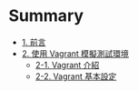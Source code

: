 # Summary

* [1. 前言](README.md)
* [2. 使用 Vagrant 模擬測試環境](vagrant/README.md)
	* [2-1. Vagrant 介紹](vagrant/intro.md)
	* [2-2. Vagrant 基本設定](vagrant/tutorial.md)
